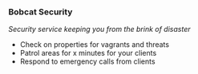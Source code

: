### Bobcat Security
*Security service keeping you from the brink of disaster*
* Check on properties for vagrants and threats
* Patrol areas for x minutes for your clients
* Respond to emergency calls from clients
